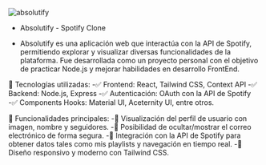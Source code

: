 ![absolutify](https://github.com/user-attachments/assets/4b9a4dc6-7dc5-4496-afb3-f6f2a068d5fc)

- Absolutify - Spotify Clone

- Absolutify es una aplicación web que interactúa con la API de Spotify, permitiendo explorar y visualizar diversas funcionalidades de la plataforma. Fue desarrollada como un proyecto personal con el objetivo de practicar Node.js y mejorar habilidades en desarrollo FrontEnd.

📌 Tecnologías utilizadas:
-✅ Frontend: React, Tailwind CSS, Context API
-✅ Backend: Node.js, Express
-✅ Autenticación: OAuth con la API de Spotify
-✅ Components Hooks: Material UI, Aceternity UI, entre otros.

🔹 Funcionalidades principales:
-🔸 Visualización del perfil de usuario con imagen, nombre y seguidores.
-🔸 Posibilidad de ocultar/mostrar el correo electrónico de forma segura.
-🔸 Integración con la API de Spotify para obtener datos tales como mis playlists y navegación en tiempo real.
-🔸 Diseño responsivo y moderno con Tailwind CSS.
